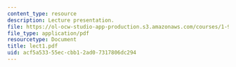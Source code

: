 ```yaml
---
content_type: resource
description: Lecture presentation.
file: https://ol-ocw-studio-app-production.s3.amazonaws.com/courses/1-964-design-for-sustainability-fall-2006/acf5a53355eccbb12ad07317806dc294_lect1.pdf
file_type: application/pdf
resourcetype: Document
title: lect1.pdf
uid: acf5a533-55ec-cbb1-2ad0-7317806dc294
---
```

